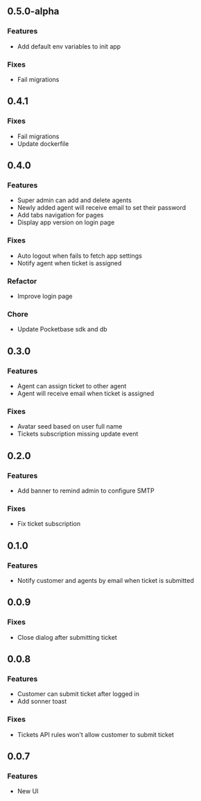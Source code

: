 ## 0.5.0-alpha

### Features

- Add default env variables to init app

### Fixes

- Fail migrations

## 0.4.1

### Fixes

- Fail migrations
- Update dockerfile

## 0.4.0

### Features

- Super admin can add and delete agents
- Newly added agent will receive email to set their password
- Add tabs navigation for pages
- Display app version on login page

### Fixes

- Auto logout when fails to fetch app settings
- Notify agent when ticket is assigned

### Refactor

- Improve login page

### Chore

- Update Pocketbase sdk and db

## 0.3.0

### Features

- Agent can assign ticket to other agent
- Agent will receive email when ticket is assigned

### Fixes

- Avatar seed based on user full name
- Tickets subscription missing update event

## 0.2.0

### Features

- Add banner to remind admin to configure SMTP

### Fixes

- Fix ticket subscription

## 0.1.0

### Features

- Notify customer and agents by email when ticket is submitted

## 0.0.9

### Fixes

- Close dialog after submitting ticket

## 0.0.8

### Features

- Customer can submit ticket after logged in
- Add sonner toast

### Fixes

- Tickets API rules won't allow customer to submit ticket

## 0.0.7

### Features

- New UI
